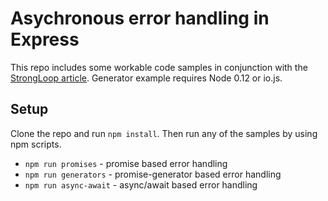 # Asychronous error handling in Express

This repo includes some workable code samples in conjunction with the [StrongLoop article](https://strongloop.com/?p=24465). Generator example requires Node 0.12 or io.js.

## Setup

Clone the repo and run `npm install`.  Then run any of the samples by using npm scripts.

- `npm run promises` - promise based error handling
- `npm run generators` - promise-generator based error handling
- `npm run async-await` - async/await based error handling